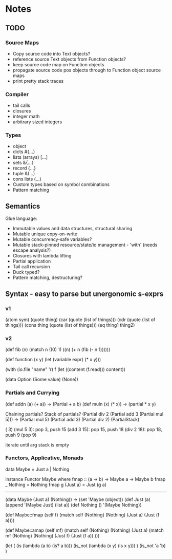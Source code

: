 # Notes

## TODO

### Source Maps

 - Copy source code into Text objects?
 - reference source Text objects from Function objects?
 - keep source code map on Function objects
 - propagate source code pos objects through to Function object source maps
 - print pretty stack traces

### Compiler

 - tail calls
 - closures
 - integer math
 - arbitrary sized integers

### Types

 - object
 - dicts #{...}
 - lists (arrays) [...]
 - sets &{...}
 - record {...}
 - tuple &(...)
 - cons lists (...)
 - Custom types based on symbol combinations
 - Pattern matching

## Semantics

Glue language:
 - Immutable values and data structures, structural sharing
 - Mutable unique copy-on-write
 - Mutable concurrency-safe variables?
 - Mutable stack-pinned resource/state/io management - 'with' (needs escape analysis?)
 - Closures with lambda lifting
 - Partial application
 - Tail call recursion
 - Duck typed?
 - Pattern matching, destructuring?

## Syntax - easy to parse but unergonomic s-exprs

### v1

(atom sym)
(quote thing)
(car (quote (list of things)))
(cdr (quote (list of things)))
(cons thing (quote (list of things)))
(eq thing1 thing2)

### v2

(def fib (n)
  (match n
    ((0) 1)
    ((n) (+ n (fib (- n 1))))))

(def function (x y)
  (let (variable expr)
    (* x y)))

(with (io.file "name" 'r) f
  (let 
    ((content (f.read)))
    content))

(data Option
  (Some value)
  (None))

### Partials and Currying

(def addn (a) (+ a)) -> (Partial + a b)
(def muln (x) (* x)) -> (partial * x y)

Chaining partials? Stack of partials?
(Partial div 2 (Partial add 3 (Partial mul 5)))
->
(Partial mul 5)
(Partial add 3)
(Partial div 2)
(PartialStack)

(<PartialStack> 3)
(mul 5 3): pop 3, push 15
(add 3 15): pop 15, push 18
(div 2 18): pop 18, push 9
(pop 9)

iterate until arg stack is empty

### Functors, Applicative, Monads

data Maybe = Just a | Nothing

instance Functor Maybe where
  fmap :: (a -> b) -> Maybe a -> Maybe b
  fmap _ Nothing  = Nothing
  fmap g (Just a) = Just (g a)

---

(data Maybe 
    (Just a)
    (Nothing))
->
(set 'Maybe (object))
(def Just (a) (append '(Maybe Just) (list a))
(def Nothing () '(Maybe Nothing))

(def Maybe::fmap (self f)
  (match self
    (Nothing) (Nothing)
    (Just a) (Just (f a))))

(def Maybe::amap (self mf)
  (match self
    (Nothing) (Nothing)
    (Just a) (match mf
      (Nothing) (Nothing)
      (Just f) (Just (f a))
)))


(let 
  (
    (is (lambda (a b) (is? a b)))
    (is_not (lambda (x y) (is x y)))
  )
  (is_not 'a 'b)
)
